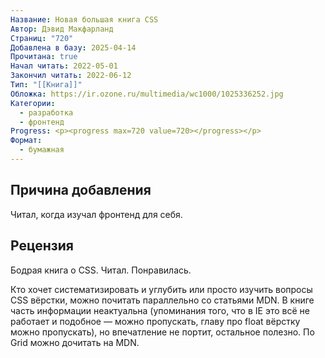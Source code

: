 ```yaml
---
Название: Новая большая книга CSS
Автор: Дэвид Макфарланд
Страниц: "720"
Добавлена в базу: 2025-04-14
Прочитана: true
Начал читать: 2022-05-01
Закончил читать: 2022-06-12
Тип: "[[Книга]]"
Обложка: https://ir.ozone.ru/multimedia/wc1000/1025336252.jpg
Категории:
  - разработка
  - фронтенд
Progress: <p><progress max=720 value=720></progress></p>
Формат:
  - бумажная
---
```

## Причина добавления

Читал, когда изучал фронтенд для себя.

## Рецензия

Бодрая книга о CSS. Читал. Понравилась. 

Кто хочет систематизировать и углубить или просто изучить вопросы CSS вёрстки, можно почитать параллельно со статьями MDN. В книге часть информации неактуальна (упоминания того, что в IE это всё не работает и подобное — можно пропускать, главу про float вёрстку можно пропускать), но впечатление не портит, остальное полезно. По Grid можно дочитать на MDN.  